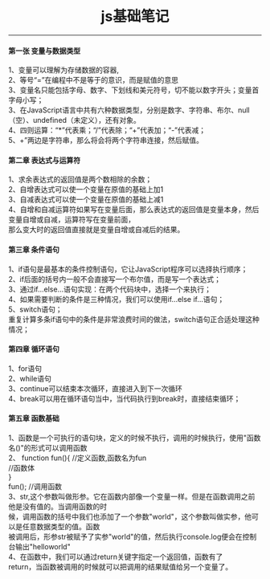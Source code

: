 # <center>js基础笔记
<hr>

#### 第一张  变量与数据类型<br>
1、变量可以理解为存储数据的容器,<br>
2、等号“=”在编程中不是等于的意识，而是赋值的意思<br>
3、变量名只能包括字母、数字、下划线和美元符号，切不能以数字开头；变量首字母小写；<br>
3、在JavaScript语言中共有六种数据类型，分别是数字、字符串、布尔、null（空）、undefined（未定义），还有对象。<br>
4、四则运算：“*”代表乘；“/”代表除；“+”代表加；“-”代表减；<br>
5、+”两边是字符串，那么将会将两个字符串连接，然后赋值。<br>
#### 第二章  表达式与运算符<br>

1、求余表达式的返回值是两个数相除的余数；<br>
2、自增表达式可以使一个变量在原值的基础上加1<br>
3、自减表达式可以使一个变量在原值的基础上减1<br>
4、自增和自减运算符如果写在变量后面，那么表达式的返回值是变量本身，然后变量自增或自减，运算符写在变量前面，<br>那么变大时的返回值直接就是变量自增或自减后的结果。<br>
#### 第三章  条件语句
1、if语句是最基本的条件控制语句，它让JavaScript程序可以选择执行顺序；<br>
2、if后面的括号内一般不会直接写一个布尔值，而是写一个表达式；<br>
3、通过if...else...语句实现：在两个代码块中，选择一个来执行；<br>
4、如果需要判断的条件是三种情况，我们可以使用if...else if...语句；<br>
5、switch语句；<br>
重复计算多条if语句中的条件是非常浪费时间的做法，switch语句正合适处理这种<br>情况；
#### 第四章  循环语句<br>
1、for语句<br>
2、while语句<br>
3、continue可以结束本次循环，直接进入到下一次循环<br>
4、break可以用在循环语句当中，当代码执行到break时，直接结束循环；<br>

#### 第五章  函数基础<br>
1、函数是一个可执行的语句块，定义的时候不执行，调用的时候执行，使用"函数名()"的形式可以调用函数<br>
2、 function fun(){   //定义函数,函数名为fun<br>
      //函数体<br>
    }<br>
    fun();            //调用函数<br>
3、str,这个参数叫做形参。它在函数内部像一个变量一样。但是在函数调用之前他是没有值的。当调用函数的时<br>候，调用函数的括号中我们也添加了一个参数"world"，这个参数叫做实参，他可以是任意数据类型的值。函数<br>被调用后，形参str被赋予了实参"world"的值，然后执行console.log便会在控制台输出"helloworld"<br>
4、在函数中，我们可以通过return关键字指定一个返回值，函数有了<br>return，当函数被调用的时候就可以把调用的结果赋值给另一个变量了。<br>